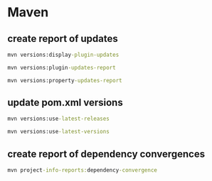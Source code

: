 # Maven

## create report of updates

```cmd
mvn versions:display-plugin-updates

mvn versions:plugin-updates-report

mvn versions:property-updates-report
```

## update pom.xml versions

```cmd
mvn versions:use-latest-releases

mvn versions:use-latest-versions
```

## create report of dependency convergences

```cmd
mvn project-info-reports:dependency-convergence
```

